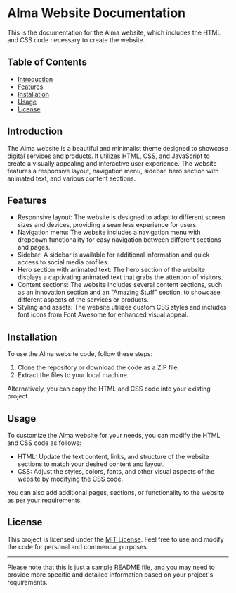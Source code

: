 

# Alma Website Documentation

This is the documentation for the Alma website, which includes the HTML and CSS code necessary to create the website.

## Table of Contents

- [Introduction](#introduction)
- [Features](#features)
- [Installation](#installation)
- [Usage](#usage)
- [License](#license)

## Introduction

The Alma website is a beautiful and minimalist theme designed to showcase digital services and products. It utilizes HTML, CSS, and JavaScript to create a visually appealing and interactive user experience. The website features a responsive layout, navigation menu, sidebar, hero section with animated text, and various content sections.

## Features

- Responsive layout: The website is designed to adapt to different screen sizes and devices, providing a seamless experience for users.
- Navigation menu: The website includes a navigation menu with dropdown functionality for easy navigation between different sections and pages.
- Sidebar: A sidebar is available for additional information and quick access to social media profiles.
- Hero section with animated text: The hero section of the website displays a captivating animated text that grabs the attention of visitors.
- Content sections: The website includes several content sections, such as an innovation section and an "Amazing Stuff" section, to showcase different aspects of the services or products.
- Styling and assets: The website utilizes custom CSS styles and includes font icons from Font Awesome for enhanced visual appeal.

## Installation

To use the Alma website code, follow these steps:

1. Clone the repository or download the code as a ZIP file.
2. Extract the files to your local machine.

Alternatively, you can copy the HTML and CSS code into your existing project.

## Usage

To customize the Alma website for your needs, you can modify the HTML and CSS code as follows:

- HTML: Update the text content, links, and structure of the website sections to match your desired content and layout.
- CSS: Adjust the styles, colors, fonts, and other visual aspects of the website by modifying the CSS code.

You can also add additional pages, sections, or functionality to the website as per your requirements.

## License

This project is licensed under the [MIT License](LICENSE). Feel free to use and modify the code for personal and commercial purposes.

---

Please note that this is just a sample README file, and you may need to provide more specific and detailed information based on your project's requirements.
